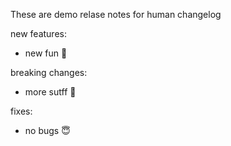 These are demo relase notes for human changelog

new features:
- new fun 🥳

breaking changes:
- more sutff 🤯

fixes:
- no bugs 😇
